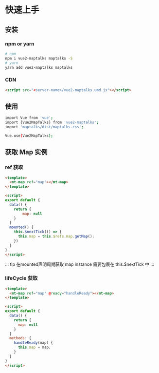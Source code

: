 # 快速上手

##  安装

### npm or yarn
```bash
# npm
npm i vue2-maptalks maptalks -S
# yarn
yarn add vue2-maptalks maptalks
```

### CDN
```html
<script src="<server-name>/vue2-maptalks.umd.js"></script>
```

## 使用
```bash
import Vue from 'vue';
import {Vue2MapTalks} from 'vue2-maptalks';
import 'maptalks/dist/maptalks.css';

Vue.use(Vue2MapTalks);
```

## 获取 Map 实例
### ref 获取
```html
<template>
  <mt-map ref="map"></mt-map>
</template>

<script>
export default {
  data() {
    return {
        map: null
    }
  }
  mounted() {
    this.$nextTick(() => {
      this.map = this.$refs.map.getMap();
    })
  }
}
</script>
```
::: tip
在mounted声明周期获取 map instance 需要包裹在 this.$nextTick 中
:::

### lifeCycle 获取
```html
<template>
  <mt-map ref="map" @ready="handleReady"></mt-map>
</template>

<script>
export default {
  data() {
    return {
      map: null
    }
  }
  methods: {
    handleReady(map) {
      this.map = map;
    }
  }
}
</script>
```
